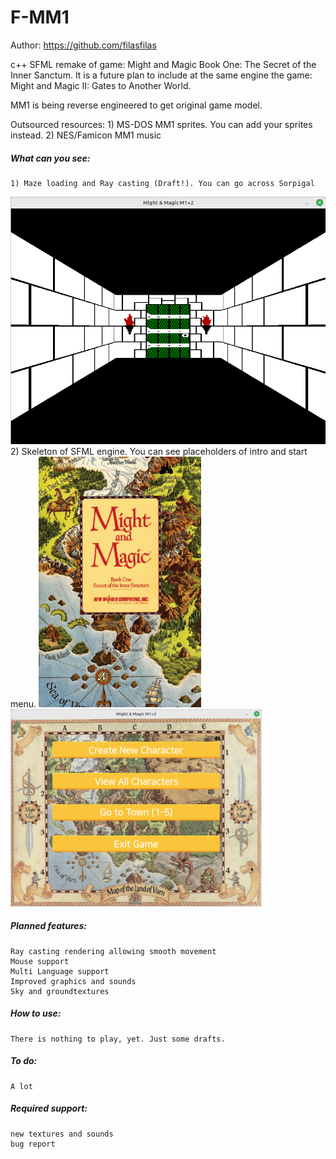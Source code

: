 # F-MM1
Author: https://github.com/filasfilas

c++ SFML remake of game: 
Might and Magic Book One: The Secret of the Inner Sanctum.
It is a future plan to include at the same engine the game:
Might and Magic II: Gates to Another World.

MM1 is being reverse engineered to get original game model.

Outsourced resources:
	1) MS-DOS MM1 sprites. You can add your sprites instead. 
	2) NES/Famicon MM1 music

##### What can you see:
	1) Maze loading and Ray casting (Draft!). You can go across Sorpigal
![alt text](https://github.com/filasfilas/F-MM1/blob/main/screenshots/render.png?raw=true)
	2) Skeleton of SFML engine. You can see placeholders of intro and start menu.
![alt text](https://github.com/filasfilas/F-MM1/blob/main/screenshots/intro.png?raw=true)
![alt text](https://github.com/filasfilas/F-MM1/blob/main/screenshots/main-menu.png?raw=true)

##### Planned features:
    Ray casting rendering allowing smooth movement
    Mouse support
    Multi Language support
    Improved graphics and sounds
    Sky and groundtextures

##### How to use:
    There is nothing to play, yet. Just some drafts.

##### To do:
    A lot

##### Required support:
	new textures and sounds
	bug report

